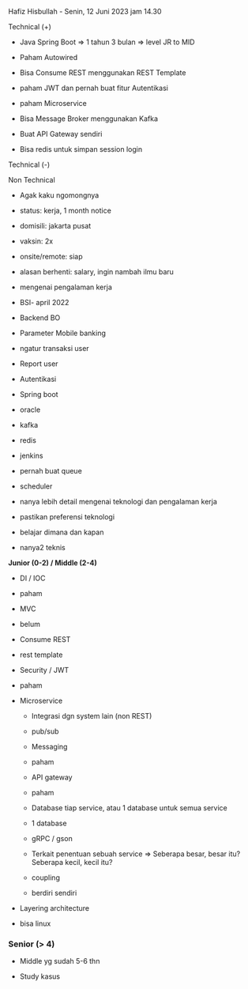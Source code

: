 Hafiz Hisbullah - Senin, 12 Juni 2023 jam 14.30  

  

Technical (+)  

- Java Spring Boot => 1 tahun 3 bulan => level JR to MID  
    
- Paham Autowired  
    
- Bisa Consume REST menggunakan REST Template  
    
- paham JWT dan pernah buat fitur Autentikasi  
    
- paham Microservice  
    
- Bisa Message Broker menggunakan Kafka  
    
- Buat API Gateway sendiri  
    
- Bisa redis untuk simpan session login  
    

Technical (-)  

  

Non Technical  

- Agak kaku ngomongnya  
    
- status: kerja, 1 month notice  
    
- domisili: jakarta pusat  
    
- vaksin: 2x  
    
- onsite/remote: siap  
    
- alasan berhenti: salary, ingin nambah ilmu baru  
    

  

  

- mengenai pengalaman kerja  
    

- BSI- april 2022  
    

- Backend BO  
    

- Parameter Mobile banking  
    
- ngatur transaksi user  
    
- Report user  
    
- Autentikasi  
    
- Spring boot  
    
- oracle  
    
- kafka  
    
- redis  
    
- jenkins  
    
- pernah buat queue  
    
- scheduler  
    

- nanya lebih detail mengenai teknologi dan pengalaman kerja  
    
- pastikan preferensi teknologi  
    
- belajar dimana dan kapan  
    
- nanya2 teknis  
    

  

  

**Junior (0-2) / Middle (2-4)**  

- DI / IOC  
    

- paham  
    

- MVC  
    

- belum  
    

- Consume REST  
    

- rest template  
    

- Security / JWT  
    

- paham  
    

- Microservice  
    
    - Integrasi dgn system lain (non REST)  
        
    - pub/sub  
        
    - Messaging  
        
    
    - paham  
        
    
    - API gateway  
        
    
    - paham  
        
    
    - Database tiap service, atau 1 database untuk semua service  
        
    
    - 1 database  
        
    
    - gRPC / gson  
        
    - Terkait penentuan sebuah service => Seberapa besar, besar itu? Seberapa kecil, kecil itu?  
        
    
    - coupling  
        
    - berdiri sendiri  
        
    
- Layering architecture  
    
- bisa linux  
    

### Senior (> 4)  

- Middle yg sudah 5-6 thn  
    
- Study kasus